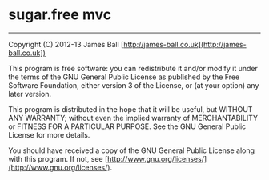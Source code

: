 # sugar.free mvc
***
Copyright (C) 2012-13 James Ball [http://james-ball.co.uk](http://james-ball.co.uk])  
  
This program is free software: you can redistribute it and/or modify it under the terms of the GNU General Public License as published by the Free Software Foundation, either version 3 of the License, or (at your option) any later version.  
  
This program is distributed in the hope that it will be useful, but WITHOUT ANY WARRANTY; without even the implied warranty of MERCHANTABILITY or FITNESS FOR A PARTICULAR PURPOSE. See the GNU General Public License for more details.  
  
You should have received a copy of the GNU General Public License along with this program. If not, see [http://www.gnu.org/licenses/](http://www.gnu.org/licenses/).
